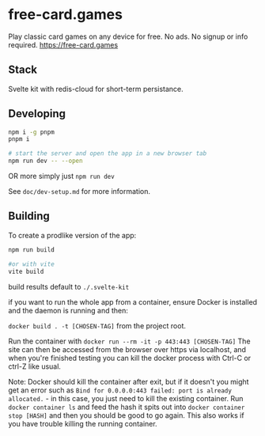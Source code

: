 # free-card.games

Play classic card games on any device for free. No ads. No signup or info required. https://free-card.games

## Stack

Svelte kit with redis-cloud for short-term persistance.

## Developing

```bash
npm i -g pnpm
pnpm i

# start the server and open the app in a new browser tab
npm run dev -- --open
```
OR more simply just 
`npm run dev`

See `doc/dev-setup.md` for more information.

## Building

To create a prodlike version of the app:

```bash
npm run build

#or with vite
vite build
```

build results default to `./.svelte-kit`

if you want to run the whole app from a container, ensure Docker is installed and the daemon is running and then:

`docker build . -t [CHOSEN-TAG]` from the project root.

Run the container with `docker run --rm -it -p 443:443 [CHOSEN-TAG]` The site can then be accessed from the browser over https via localhost, and when you're finished testing you can kill the docker process with Ctrl-C or ctrl-Z like usual. 

Note: Docker should kill the container after exit, but if it doesn't you might get an error such as `Bind for 0.0.0.0:443 failed: port is already allocated.` - in this case, you just need to kill the existing container. Run `docker container ls` and feed the hash it spits out into `docker container stop [HASH]` and then you should be good to go again. This also works if you have trouble killing the running container. 